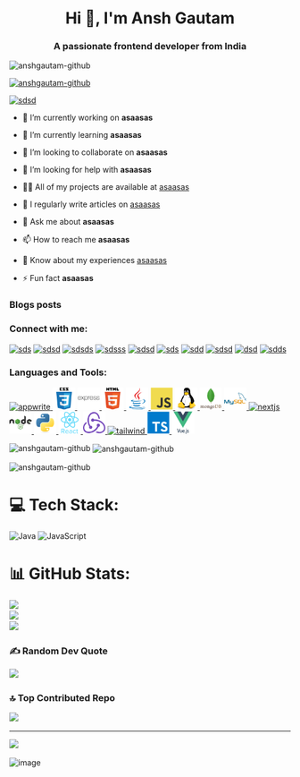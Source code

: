<h1 align="center">Hi 👋, I'm Ansh Gautam</h1>
<h3 align="center">A passionate frontend developer from India</h3>

<p align="left"> <img src="https://komarev.com/ghpvc/?username=anshgautam-github&label=Profile%20views&color=0e75b6&style=flat" alt="anshgautam-github" /> </p>

<p align="left"> <a href="https://github.com/ryo-ma/github-profile-trophy"><img src="https://github-profile-trophy.vercel.app/?username=anshgautam-github" alt="anshgautam-github" /></a> </p>

<p align="left"> <a href="https://twitter.com/sdsd" target="blank"><img src="https://img.shields.io/twitter/follow/sdsd?logo=twitter&style=for-the-badge" alt="sdsd" /></a> </p>

- 🔭 I’m currently working on **asaasas**

- 🌱 I’m currently learning **asaasas**

- 👯 I’m looking to collaborate on **asaasas**

- 🤝 I’m looking for help with **asaasas**

- 👨‍💻 All of my projects are available at [asaasas](asaasas)

- 📝 I regularly write articles on [asaasas](asaasas)

- 💬 Ask me about **asaasas**

- 📫 How to reach me **asaasas**

- 📄 Know about my experiences [asaasas](asaasas)

- ⚡ Fun fact **asaasas**

### Blogs posts
<!-- BLOG-POST-LIST:START -->
<!-- BLOG-POST-LIST:END -->

<h3 align="left">Connect with me:</h3>
<p align="left">
<a href="https://dev.to/sds" target="blank"><img align="center" src="https://raw.githubusercontent.com/rahuldkjain/github-profile-readme-generator/master/src/images/icons/Social/devto.svg" alt="sds" height="30" width="40" /></a>
<a href="https://twitter.com/sdsd" target="blank"><img align="center" src="https://raw.githubusercontent.com/rahuldkjain/github-profile-readme-generator/master/src/images/icons/Social/twitter.svg" alt="sdsd" height="30" width="40" /></a>
<a href="https://linkedin.com/in/sdsds" target="blank"><img align="center" src="https://raw.githubusercontent.com/rahuldkjain/github-profile-readme-generator/master/src/images/icons/Social/linked-in-alt.svg" alt="sdsds" height="30" width="40" /></a>
<a href="https://codesandbox.com/sdsss" target="blank"><img align="center" src="https://raw.githubusercontent.com/rahuldkjain/github-profile-readme-generator/master/src/images/icons/Social/codesandbox.svg" alt="sdsss" height="30" width="40" /></a>
<a href="https://kaggle.com/sdsd" target="blank"><img align="center" src="https://raw.githubusercontent.com/rahuldkjain/github-profile-readme-generator/master/src/images/icons/Social/kaggle.svg" alt="sdsd" height="30" width="40" /></a>
<a href="https://medium.com/sds" target="blank"><img align="center" src="https://raw.githubusercontent.com/rahuldkjain/github-profile-readme-generator/master/src/images/icons/Social/medium.svg" alt="sds" height="30" width="40" /></a>
<a href="https://www.codechef.com/users/sdd" target="blank"><img align="center" src="https://cdn.jsdelivr.net/npm/simple-icons@3.1.0/icons/codechef.svg" alt="sdd" height="30" width="40" /></a>
<a href="https://www.hackerrank.com/sdsd" target="blank"><img align="center" src="https://raw.githubusercontent.com/rahuldkjain/github-profile-readme-generator/master/src/images/icons/Social/hackerrank.svg" alt="sdsd" height="30" width="40" /></a>
<a href="https://www.leetcode.com/dsd" target="blank"><img align="center" src="https://raw.githubusercontent.com/rahuldkjain/github-profile-readme-generator/master/src/images/icons/Social/leet-code.svg" alt="dsd" height="30" width="40" /></a>
<a href="https://www.hackerearth.com/sdds" target="blank"><img align="center" src="https://raw.githubusercontent.com/rahuldkjain/github-profile-readme-generator/master/src/images/icons/Social/hackerearth.svg" alt="sdds" height="30" width="40" /></a>
</p>

<h3 align="left">Languages and Tools:</h3>
<p align="left"> <a href="https://appwrite.io" target="_blank" rel="noreferrer"> <img src="https://www.vectorlogo.zone/logos/appwriteio/appwriteio-icon.svg" alt="appwrite" width="40" height="40"/> </a> <a href="https://www.w3schools.com/css/" target="_blank" rel="noreferrer"> <img src="https://raw.githubusercontent.com/devicons/devicon/master/icons/css3/css3-original-wordmark.svg" alt="css3" width="40" height="40"/> </a> <a href="https://expressjs.com" target="_blank" rel="noreferrer"> <img src="https://raw.githubusercontent.com/devicons/devicon/master/icons/express/express-original-wordmark.svg" alt="express" width="40" height="40"/> </a> <a href="https://www.w3.org/html/" target="_blank" rel="noreferrer"> <img src="https://raw.githubusercontent.com/devicons/devicon/master/icons/html5/html5-original-wordmark.svg" alt="html5" width="40" height="40"/> </a> <a href="https://www.java.com" target="_blank" rel="noreferrer"> <img src="https://raw.githubusercontent.com/devicons/devicon/master/icons/java/java-original.svg" alt="java" width="40" height="40"/> </a> <a href="https://developer.mozilla.org/en-US/docs/Web/JavaScript" target="_blank" rel="noreferrer"> <img src="https://raw.githubusercontent.com/devicons/devicon/master/icons/javascript/javascript-original.svg" alt="javascript" width="40" height="40"/> </a> <a href="https://www.linux.org/" target="_blank" rel="noreferrer"> <img src="https://raw.githubusercontent.com/devicons/devicon/master/icons/linux/linux-original.svg" alt="linux" width="40" height="40"/> </a> <a href="https://www.mongodb.com/" target="_blank" rel="noreferrer"> <img src="https://raw.githubusercontent.com/devicons/devicon/master/icons/mongodb/mongodb-original-wordmark.svg" alt="mongodb" width="40" height="40"/> </a> <a href="https://www.mysql.com/" target="_blank" rel="noreferrer"> <img src="https://raw.githubusercontent.com/devicons/devicon/master/icons/mysql/mysql-original-wordmark.svg" alt="mysql" width="40" height="40"/> </a> <a href="https://nextjs.org/" target="_blank" rel="noreferrer"> <img src="https://cdn.worldvectorlogo.com/logos/nextjs-2.svg" alt="nextjs" width="40" height="40"/> </a> <a href="https://nodejs.org" target="_blank" rel="noreferrer"> <img src="https://raw.githubusercontent.com/devicons/devicon/master/icons/nodejs/nodejs-original-wordmark.svg" alt="nodejs" width="40" height="40"/> </a> <a href="https://www.python.org" target="_blank" rel="noreferrer"> <img src="https://raw.githubusercontent.com/devicons/devicon/master/icons/python/python-original.svg" alt="python" width="40" height="40"/> </a> <a href="https://reactjs.org/" target="_blank" rel="noreferrer"> <img src="https://raw.githubusercontent.com/devicons/devicon/master/icons/react/react-original-wordmark.svg" alt="react" width="40" height="40"/> </a> <a href="https://redux.js.org" target="_blank" rel="noreferrer"> <img src="https://raw.githubusercontent.com/devicons/devicon/master/icons/redux/redux-original.svg" alt="redux" width="40" height="40"/> </a> <a href="https://tailwindcss.com/" target="_blank" rel="noreferrer"> <img src="https://www.vectorlogo.zone/logos/tailwindcss/tailwindcss-icon.svg" alt="tailwind" width="40" height="40"/> </a> <a href="https://www.typescriptlang.org/" target="_blank" rel="noreferrer"> <img src="https://raw.githubusercontent.com/devicons/devicon/master/icons/typescript/typescript-original.svg" alt="typescript" width="40" height="40"/> </a> <a href="https://vuejs.org/" target="_blank" rel="noreferrer"> <img src="https://raw.githubusercontent.com/devicons/devicon/master/icons/vuejs/vuejs-original-wordmark.svg" alt="vuejs" width="40" height="40"/> </a> </p>

<p><img align="left" src="https://github-readme-stats.vercel.app/api/top-langs?username=anshgautam-github&show_icons=true&locale=en&layout=compact" alt="anshgautam-github" /></p>

<p>&nbsp;<img align="center" src="https://github-readme-stats.vercel.app/api?username=anshgautam-github&show_icons=true&locale=en" alt="anshgautam-github" /></p>

<p><img align="center" src="https://github-readme-streak-stats.herokuapp.com/?user=anshgautam-github&" alt="anshgautam-github" /></p>

# 💻 Tech Stack:
![Java](https://img.shields.io/badge/java-%23ED8B00.svg?style=plastic&logo=openjdk&logoColor=white) ![JavaScript](https://img.shields.io/badge/javascript-%23323330.svg?style=plastic&logo=javascript&logoColor=%23F7DF1E)
# 📊 GitHub Stats:
![](https://github-readme-stats.vercel.app/api?username=anshgautam-github&theme=radical&hide_border=false&include_all_commits=false&count_private=false)<br/>
![](https://github-readme-streak-stats.herokuapp.com/?user=anshgautam-github&theme=radical&hide_border=false)<br/>
![](https://github-readme-stats.vercel.app/api/top-langs/?username=anshgautam-github&theme=radical&hide_border=false&include_all_commits=false&count_private=false&layout=compact)

### ✍️ Random Dev Quote
![](https://quotes-github-readme.vercel.app/api?type=horizontal&theme=radical)

### 🔝 Top Contributed Repo
![](https://github-contributor-stats.vercel.app/api?username=anshgautam-github&limit=5&theme=dark&combine_all_yearly_contributions=true)

---
[![](https://visitcount.itsvg.in/api?id=anshgautam-github&icon=0&color=0)](https://visitcount.itsvg.in)

![image](https://github.com/user-attachments/assets/8c725429-ecb7-4938-9951-d4cc72a81c22)
